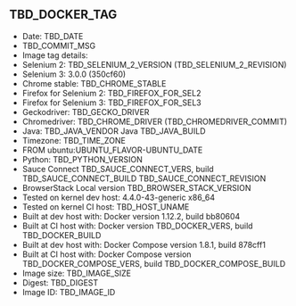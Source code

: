 ## TBD_DOCKER_TAG
 + Date: TBD_DATE
 + TBD_COMMIT_MSG
 + Image tag details:
  + Selenium 2: TBD_SELENIUM_2_VERSION (TBD_SELENIUM_2_REVISION)
  + Selenium 3: 3.0.0 (350cf60)
  + Chrome stable:  TBD_CHROME_STABLE
  + Firefox for Selenium 2: TBD_FIREFOX_FOR_SEL2
  + Firefox for Selenium 3: TBD_FIREFOX_FOR_SEL3
  + Geckodriver: TBD_GECKO_DRIVER
  + Chromedriver: TBD_CHROME_DRIVER (TBD_CHROMEDRIVER_COMMIT)
  + Java: TBD_JAVA_VENDOR Java TBD_JAVA_BUILD
  + Timezone: TBD_TIME_ZONE
  + FROM ubuntu:UBUNTU_FLAVOR-UBUNTU_DATE
  + Python: TBD_PYTHON_VERSION
  + Sauce Connect TBD_SAUCE_CONNECT_VERS, build TBD_SAUCE_CONNECT_BUILD TBD_SAUCE_CONNECT_REVISION
  + BrowserStack Local version TBD_BROWSER_STACK_VERSION
  + Tested on kernel dev host: 4.4.0-43-generic x86_64
  + Tested on kernel CI  host: TBD_HOST_UNAME
  + Built at dev host with: Docker version 1.12.2, build bb80604
  + Built at CI  host with: Docker version TBD_DOCKER_VERS, build TBD_DOCKER_BUILD
  + Built at dev host with: Docker Compose version 1.8.1, build 878cff1
  + Built at CI  host with: Docker Compose version TBD_DOCKER_COMPOSE_VERS, build TBD_DOCKER_COMPOSE_BUILD
  + Image size: TBD_IMAGE_SIZE
  + Digest: TBD_DIGEST
  + Image ID: TBD_IMAGE_ID
